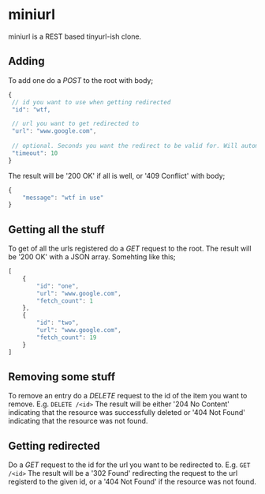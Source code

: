 # miniurl

miniurl is a REST based tinyurl-ish clone.

## Adding 

To add one do a *POST* to the root with body;
```javascript
{
 // id you want to use when getting redirected
 "id": "wtf,  

 // url you want to get redirected to
 "url": "www.google.com", 
 
 // optional. Seconds you want the redirect to be valid for. Will automagically be removed after this has exired.
 "timeout": 10 
}
```


The result will be '200 OK' if all is well, or '409 Conflict' with body;
```javascript
{
	"message": "wtf in use"
}
```

## Getting all the stuff

To get of all the urls registered do a *GET* request to the root. The result will be '200 OK' with a JSON array.
Somehting like this;
```javascript
[
	{
		"id": "one",
		"url": "www.google.com",
		"fetch_count": 1
	},
	{
		"id": "two",
		"url": "www.google.com",
		"fetch_count": 19
	}
]
```

## Removing some stuff

To remove an entry do a *DELETE* request to the id of the item you want to remove.
E.g. ```DELETE /<id>```
The result will be either '204 No Content' indicating that the resource was successfully deleted or '404 Not Found' indicating that the resource was not found.

## Getting redirected

Do a *GET* request to the id for the url you want to be redirected to. 
E.g. ```GET /<id>```
The result will be a '302 Found' redirecting the request to the url registerd to the given id, or a '404 Not Found' if the resource was not found.
